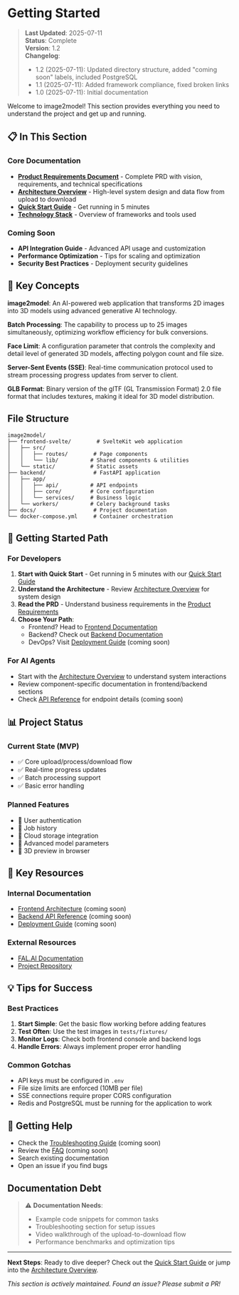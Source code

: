 # Getting Started

> **Last Updated**: 2025-07-11  
> **Status**: Complete  
> **Version**: 1.2  
> **Changelog**:
> - 1.2 (2025-07-11): Updated directory structure, added "coming soon" labels, included PostgreSQL
> - 1.1 (2025-07-11): Added framework compliance, fixed broken links
> - 1.0 (2025-07-11): Initial documentation

Welcome to image2model! This section provides everything you need to understand the project and get up and running.

## 📋 In This Section

### Core Documentation

- **[Product Requirements Document](./3d-image-mvp-prd.md)** - Complete PRD with vision, requirements, and technical specifications
- **[Architecture Overview](./architecture-overview.md)** - High-level system design and data flow from upload to download
- **[Quick Start Guide](./quick-start.md)** - Get running in 5 minutes
- **[Technology Stack](./technology-stack.md)** - Overview of frameworks and tools used

### Coming Soon

- **API Integration Guide** - Advanced API usage and customization
- **Performance Optimization** - Tips for scaling and optimization
- **Security Best Practices** - Deployment security guidelines

## 🎯 Key Concepts

**image2model**: An AI-powered web application that transforms 2D images into 3D models using advanced generative AI technology.

**Batch Processing**: The capability to process up to 25 images simultaneously, optimizing workflow efficiency for bulk conversions.

**Face Limit**: A configuration parameter that controls the complexity and detail level of generated 3D models, affecting polygon count and file size.

**Server-Sent Events (SSE)**: Real-time communication protocol used to stream processing progress updates from server to client.

**GLB Format**: Binary version of the glTF (GL Transmission Format) 2.0 file format that includes textures, making it ideal for 3D model distribution.

## File Structure

```
image2model/
├── frontend-svelte/        # SvelteKit web application
│   ├── src/
│   │   ├── routes/        # Page components
│   │   └── lib/          # Shared components & utilities
│   └── static/           # Static assets
├── backend/               # FastAPI application
│   ├── app/
│   │   ├── api/          # API endpoints
│   │   ├── core/         # Core configuration
│   │   └── services/     # Business logic
│   └── workers/          # Celery background tasks
├── docs/                  # Project documentation
└── docker-compose.yml     # Container orchestration
```

## 🚀 Getting Started Path

### For Developers

1. **Start with Quick Start** - Get running in 5 minutes with our [Quick Start Guide](./quick-start.md)
2. **Understand the Architecture** - Review [Architecture Overview](./architecture-overview.md) for system design
3. **Read the PRD** - Understand business requirements in the [Product Requirements](./3d-image-mvp-prd.md)
4. **Choose Your Path**:
   - Frontend? Head to [Frontend Documentation](../02-frontend/)
   - Backend? Check out [Backend Documentation](../03-backend/)
   - DevOps? Visit [Deployment Guide](../04-deployment/) (coming soon)

### For AI Agents

- Start with the [Architecture Overview](./architecture-overview.md) to understand system interactions
- Review component-specific documentation in frontend/backend sections
- Check [API Reference](../03-backend/api-reference/) for endpoint details (coming soon)

## 📊 Project Status

### Current State (MVP)

- ✅ Core upload/process/download flow
- ✅ Real-time progress updates
- ✅ Batch processing support
- ✅ Basic error handling

### Planned Features

- 🔄 User authentication
- 🔄 Job history
- 🔄 Cloud storage integration
- 🔄 Advanced model parameters
- 🔄 3D preview in browser

## 🔗 Key Resources

### Internal Documentation

- [Frontend Architecture](../02-frontend/architecture/) (coming soon)
- [Backend API Reference](../03-backend/api-reference/) (coming soon)
- [Deployment Guide](../04-deployment/) (coming soon)

### External Resources

- [FAL.AI Documentation](https://fal.ai/models/tripo3d/tripo/v2.5/image-to-3d/api)
- [Project Repository](https://github.com/your-org/image2model)

## 💡 Tips for Success

### Best Practices

1. **Start Simple**: Get the basic flow working before adding features
2. **Test Often**: Use the test images in `tests/fixtures/`
3. **Monitor Logs**: Check both frontend console and backend logs
4. **Handle Errors**: Always implement proper error handling

### Common Gotchas

- API keys must be configured in `.env`
- File size limits are enforced (10MB per file)
- SSE connections require proper CORS configuration
- Redis and PostgreSQL must be running for the application to work

## 🤝 Getting Help

- Check the [Troubleshooting Guide](../07-reference/troubleshooting/common-errors.md) (coming soon)
- Review the [FAQ](../07-reference/troubleshooting/faq.md) (coming soon)
- Search existing documentation
- Open an issue if you find bugs

## Documentation Debt

> ⚠️ **Documentation Needs**:
>
> - Example code snippets for common tasks
> - Troubleshooting section for setup issues
> - Video walkthrough of the upload-to-download flow
> - Performance benchmarks and optimization tips

---

**Next Steps**: Ready to dive deeper? Check out the [Quick Start Guide](./quick-start.md) or jump into the [Architecture Overview](./architecture-overview.md).

*This section is actively maintained. Found an issue? Please submit a PR!*